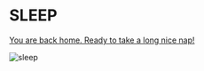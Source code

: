 # SLEEP  
[You are back home. Ready to take a long nice nap!](../morning.md)  

![sleep](https://media.giphy.com/media/a6Obd3q8SUXmw/giphy.gif)

